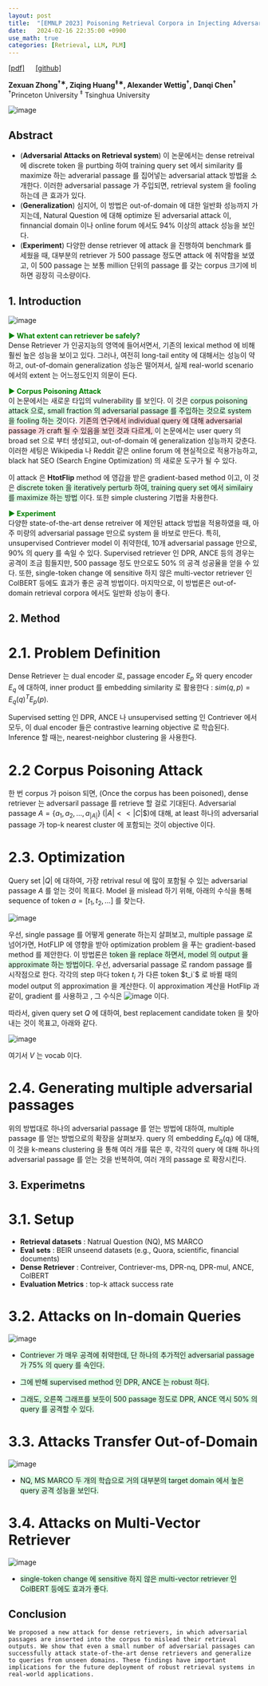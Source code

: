 ```yaml
---
layout: post
title:  "[EMNLP 2023] Poisoning Retrieval Corpora in Injecting Adversarial Passages"
date:   2024-02-16 22:35:00 +0900
use_math: true
categories: [Retrieval, LLM, PLM]
---
```


[[pdf]](https://aclanthology.org/2023.emnlp-main.849.pdf) &emsp;
[[github]](https://github.com/princeton-nlp/corpus-poisoning)

**Zexuan Zhong<sup>†∗</sup>, Ziqing Huang<sup>‡∗</sup>, Alexander Wettig<sup>†</sup>, Danqi Chen<sup>†</sup>**
<br><sup>†</sup>Princeton University <sup>‡</sup> Tsinghua University &emsp;


![image](https://github.com/yong1-kim/yong1-kim.github.io/assets/42200027/23ca3f43-e14a-4f19-b32b-eb4494cb5fe8)


## Abstract
- (**Adversarial Attacks on Retrieval system**) 이 논문에서는 dense retreival 에 discrete token 을 purtbing 하여 training query set 에서 similarity 를 maximize 하는 adverarial passage 를 집어넣는 adversarial attack 방법을 소개한다. 이러한 adversarial passage 가 주입되면, retrieval system 을 fooling 하는데 큰 효과가 있다.
- (**Generalization**) 심지어, 이 방법은 out-of-domain 에 대한 일반화 성능까지 가지는데, Natural Question 에 대해 optimize 된 adversarial attack 이, finnancial domain 이나 online forum 에서도 94% 이상의 attack 성능을 보인다.
- (**Experiment**) 다양한 dense retriever 에 attack 을 진행하여 benchmark 를 세웠을 때, 대부분의 retriever 가 500 passage 정도면 attack 에 취약함을 보였고, 이 500 passage 는 보통 million 단위의 passage 를 갖는 corpus 크기에 비하면 굉장히 극소량이다.

## 1. Introduction

![image](https://github.com/yong1-kim/yong1-kim.github.io/assets/42200027/63f0fccd-6103-4892-9c65-cf6ef5bce445)

<span style='color:green;font-weight:bold'> ▶ What extent can retriever be safely? </span>
<br>
Dense Retriever 가 인공지능의 영역에 들어서면서, 기존의 lexical method 에 비해 훨씬 높은 성능을 보이고 있다.
그러나, 여전히 long-tail entity 에 대해서는 성능이 약하고, out-of-domain generalization 성능은 떨어져서, 실제 real-world scenario 에서의 extent 는 어느정도인지 의문이 든다.

<span style='color:green;font-weight:bold'> ▶ Corpus Poisoning Attack </span>
<br>
이 논문에서는 새로운 타입의 vulnerability 를 보인다.
이 것은 <span style='background-color: #dcffe4'> corpus poisoning attack 으로, small fraction 의 adversarial passage 를 주입하는 것으로 system 을 fooling 하는 것</span>이다.
<span style='background-color: #ffdce0'> 기존의 연구에서 individual query 에 대해 adversarial passage 가 craft 될 수 있음을 보인 것과 다르게, </span> 이 논문에서는 user query 의 broad set 으로 부터 생성되고, out-of-domain 에 generalization 성능까지 갖춘다.
이러한 세팅은 Wikipedia 나 Reddit 같은 online forum 에 현실적으로 적용가능하고, black hat SEO (Search Engine Optimization) 의 새로운 도구가 될 수 있다.

이 attack 은 **HtotFlip** method 에 영감을 받은 gradient-based method 이고, 이 것은 <span style='background-color: #dcffe4'> discrete token 을 iteratively perturb 하여, training query set 에서 similairy 를 maximize 하는 방법 </span> 이다.
또한 simple clustering 기법을 차용한다.

<span style='color:green;font-weight:bold'> ▶ Experiment </span>
<br>
다양한 state-of-the-art dense retreiver 에 제안된 attack 방법을 적용하였을 때, 아주 미량의 adversarial passage 만으로 system 을 바보로 만든다.
특히, unsupervised Contriever model 이 취약한데, 10개 adversarial passage 만으로, 90% 의 query 를 속일 수 있다.
Supervised retriever 인 DPR, ANCE 등의 경우는 공격이 조금 힘들지만, 500 passage 정도 만으로도 50% 의 공격 성공율을 얻을 수 있다.
또한,  single-token change 에 sensitive 하지 않은 multi-vector retriever 인 ColBERT 등에도 효과가 좋은 공격 방법이다.
마지막으로, 이 방법론은 out-of-domain retrieval corpora 에서도 일반화 성능이 좋다.

## 2. Method
# 2.1. Problem Definition
Dense Retriever 는 dual encoder 로, passage encoder $E_p$ 와 query encoder $E_q$ 에 대하여, inner product 를 embedding similarity 로 활용한다 : $sim(q,p) = E_q(q)^{T} E_p(p)$.

Supervised setting 인 DPR, ANCE 나 unsupervised setting 인 Contriever 에서 모두, 이 dual encoder 들은 contrastive learning objective 로 학습된다.
Inference 할 때는, nearest-neighbor clustering 을 사용한다.

# 2.2 Corpus Poisoning Attack
한 번 corpus 가 poison 되면, (Once the corpus has been poisoned), dense retriever 는 adversaril passage 를 retrieve 할 걸로 기대된다.
Adversarial passage $A= \{a_1, a_2, ..., a_{|A|}\}$ ($|A|<< |C|$$)에 대해, at least 하나의 adversarial passage 가 top-k nearest cluster 에 포함되는 것이 objective 이다.

# 2.3. Optimization
Query set $|Q|$ 에 대하여, 가장 retrival resul 에 많이 포함될 수 있는 adversarial passage $A$ 를 얻는 것이 목표다.
Model 을 mislead 하기 위해, 아래의 수식을 통해 sequence of token $a=[t_1, t_2, ...]$ 를 찾는다.

![image](https://github.com/yong1-kim/yong1-kim.github.io/assets/42200027/9e9edf35-7480-481c-a827-15aea4283edf)

우선, single passage 를 어떻게 generate 하는지 살펴보고, multiple passage 로 넘어가면, HotFLIP 에 영향을 받아 optimization problem 을 푸는 gradient-based method 를 제안한다.
이 방법론은 <span style='background-color: #dcffe4'> token 을 replace 하면서, model 의 output 을 approximate 하는 방법이다. </span>
우선, adversarial passage 로 random passage 를 시작점으로 한다. 
각각의 step 마다 token $t_i$ 가 다른 token $t_i`$ 로 바뀔 때의 model output 의 approximation 을 계산한다.
이 approximation 계산을 HotFlip 과 같이, gradient 를 사용하고 , 그 수식은 ![image](https://github.com/yong1-kim/yong1-kim.github.io/assets/42200027/ba90ec95-4a93-40fc-818c-b950d79ec4d4) 이다.

따라서, given query set $Q$ 에 대하여, best replacement candidate token 을 찾아내는 것이 목표고, 아래와 같다.

![image](https://github.com/yong1-kim/yong1-kim.github.io/assets/42200027/1af2b336-459f-4af4-baf2-9ae9bcfa12a2)

여기서 $V$ 는 vocab 이다.

# 2.4. Generating multiple adversarial passages

위의 방법대로 하나의 adversarial passage 를 얻는 방법에 대하여, multiple passage 를 얻는 방법으로의 확장을 살펴보자.
query 의 embedding $E_q (q_i)$ 에 대해, 이 것을 k-means clustering 을 통해 여러 개를 묶은 후, 각각의 query 에 대해 하나의 adversarial passage 를 얻는 것을 반복하여, 여러 개의 passage 로 확장시킨다.


## 3. Experimetns
# 3.1. Setup
- **Retrieval datasets** : Natrual Question (NQ), MS MARCO
- **Eval sets** : BEIR unseend datasets (e.g., Quora, scientific, financial documents)
- **Dense Retriever** : Contreiver, Contriever-ms, DPR-nq, DPR-mul, ANCE, ColBERT
- **Evaluation Metrics** : top-k attack success rate

# 3.2. Attacks on In-domain Queries

![image](https://github.com/yong1-kim/yong1-kim.github.io/assets/42200027/2b2c0deb-2b16-461c-877b-0fdb9877d12a)

- <span style='background-color: #dcffe4'> Contriever 가 매우 공격에 취약한데, 단 하나의 추가적인 adversarial passage 가 75% 의 query 를 속인다. </span>

- <span style='background-color: #dcffe4'> 그에 반해 supervised method 인 DPR, ANCE 는 robust 하다. </span>

- <span style='background-color: #dcffe4'> 그래도, 오른쪽 그래프를 보듯이 500 passage 정도로 DPR, ANCE 역시 50% 의 query 를 공격할 수 있다. </span>


# 3.3. Attacks Transfer Out-of-Domain

![image](https://github.com/yong1-kim/yong1-kim.github.io/assets/42200027/17369c1a-2671-43da-9071-01eeddb37364)


- <span style='background-color: #dcffe4'> NQ, MS MARCO 두 개의 학습으로 거의 대부분의 target domain 에서 높은 query 공격 성능을 보인다. </span>

# 3.4. Attacks on Multi-Vector Retriever

![image](https://github.com/yong1-kim/yong1-kim.github.io/assets/42200027/d43d1c53-451e-46be-9b00-6d0f7364af83)

- <span style='background-color: #dcffe4'>  single-token change 에 sensitive 하지 않은 multi-vector retriever 인 ColBERT 등에도 효과가 좋다. </span>

## Conclusion
```
We proposed a new attack for dense retrievers, in which adversarial passages are inserted into the corpus to mislead their retrieval outputs. We show that even a small number of adversarial passages can successfully attack state-of-the-art dense retrievers and generalize to queries from unseen domains. These findings have important implications for the future deployment of robust retrieval systems in real-world applications.
```
